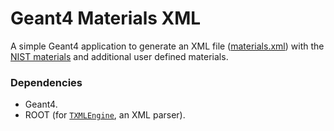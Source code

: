 # Geant4 Materials XML

A simple Geant4 application to generate an XML
file ([materials.xml](https://raw.githubusercontent.com/lobis/geant4-materials-xml/main/materials.xml)) with
the [NIST materials](https://geant4-userdoc.web.cern.ch/UsersGuides/ForApplicationDeveloper/html/Appendix/materialNames.html)
and additional user defined materials.

### Dependencies

- Geant4.
- ROOT (for [`TXMLEngine`](https://root.cern.ch/doc/master/classTXMLEngine.html), an XML parser).
